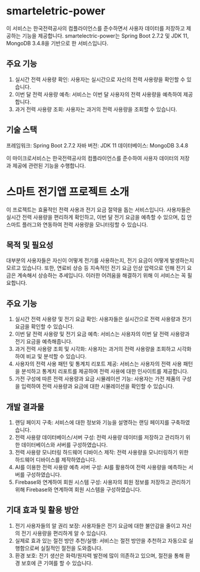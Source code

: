 # smarteletric-power

이 서비스는 한국전력공사의 컴플라이언스를 준수하면서 사용자 데이터를 저장하고 제공하는 기능을 제공합니다.
smartelectric-power는 Spring Boot 2.7.2 및 JDK 11, MongoDB 3.4.8을 기반으로 한 서비스입니다.

## 주요 기능

1. 실시간 전력 사용량 확인: 사용자는 실시간으로 자신의 전력 사용량을 확인할 수 있습니다.
2. 이번 달 전력 사용량 예측: 서비스는 이번 달 사용자의 전력 사용량을 예측하여 제공합니다.
3. 과거 전력 사용량 조회: 사용자는 과거의 전력 사용량을 조회할 수 있습니다.

## 기술 스택

프레임워크: Spring Boot 2.7.2
자바 버전: JDK 11
데이터베이스: MongoDB 3.4.8

이 마이크로서비스는 한국전력공사의 컴플라이언스를 준수하여 사용자 데이터의 저장과 제공에 관련된 기능을 수행합니다.

# 스마트 전기앱 프로젝트 소개

이 프로젝트는 효율적인 전력 사용과 전기 요금 절약을 돕는 서비스입니다. 사용자들은 실시간 전력 사용량을 편리하게 확인하고, 이번 달 전기 요금을 예측할 수 있으며, 집 안 스마트 플러그와 연동하여 전력 사용량을 모니터링할 수 있습니다.

## 목적 및 필요성

대부분의 사용자들은 자신이 어떻게 전기를 사용하는지, 전기 요금이 어떻게 발생하는지 모르고 있습니다. 또한, 연료비 상승 등 지속적인 전기 요금 인상 압력으로 인해 전기 요금은 계속해서 상승하는 추세입니다. 이러한 어려움을 해결하기 위해 이 서비스는 꼭 필요합니다.

## 주요 기능

1. 실시간 전력 사용량 및 전기 요금 확인: 사용자들은 실시간으로 전력 사용량과 전기 요금을 확인할 수 있습니다.
2. 이번 달 전력 사용량 및 전기 요금 예측: 서비스는 사용자의 이번 달 전력 사용량과 전기 요금을 예측해줍니다.
3. 과거 전력 사용량 조회 및 시각화: 사용자는 과거의 전력 사용량을 조회하고 시각화하여 비교 및 분석할 수 있습니다.
4. 사용자의 전력 사용 패턴 및 통계치 리포트 제공: 서비스는 사용자의 전력 사용 패턴을 분석하고 통계치 리포트를 제공하여 전력 사용에 대한 인사이트를 제공합니다.
5. 가전 구성에 따른 전력 사용량과 요금 시뮬레이션 기능: 사용자는 가전 제품의 구성을 입력하여 전력 사용량과 요금에 대한 시뮬레이션을 확인할 수 있습니다.

## 개발 결과물

1. 랜딩 페이지 구축: 서비스에 대한 정보와 기능을 설명하는 랜딩 페이지를 구축하였습니다.
2. 전력 사용량 데이터베이스/서버 구성: 전력 사용량 데이터를 저장하고 관리하기 위한 데이터베이스와 서버를 구성하였습니다.
3. 전력 사용량 모니터링 하드웨어 디바이스 제작: 전력 사용량을 모니터링하기 위한 하드웨어 디바이스를 제작하였습니다.
4. AI를 이용한 전력 사용량 예측 서버 구성: AI를 활용하여 전력 사용량을 예측하는 서버를 구성하였습니다.
5. Firebase와 연계하여 회원 시스템 구성: 사용자의 회원 정보를 저장하고 관리하기 위해 Firebase와 연계하여 회원 시스템을 구성하였습니다.

## 기대 효과 및 활용 방안

1. 전기 사용자들의 알 권리 보장: 사용자들은 전기 요금에 대한 불안감을 줄이고 자신의 전기 사용량을 편리하게 알 수 있습니다.
2. 실제로 효과 있는 절전 방안 추천/실행: 서비스는 절전 방안을 추천하고 자동으로 실행함으로써 실질적인 절전을 도와줍니다.
3. 환경 보호: 전기 생산은 화력/원자력 발전에 많이 의존하고 있으며, 절전을 통해 환경 보호에 큰 기여를 할 수 있습니다.


